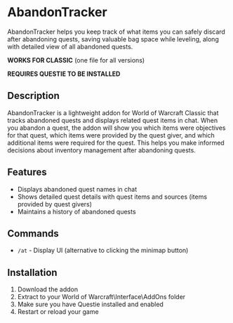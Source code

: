# AbandonTracker

 AbandonTracker helps you keep track of what items you can safely discard after abandoning quests, saving valuable bag space while leveling, along with detailed view of all abandoned quests.

**WORKS FOR CLASSIC** (one file for all versions)

**REQUIRES QUESTIE TO BE INSTALLED**

## Description

AbandonTracker is a lightweight addon for World of Warcraft Classic that tracks abandoned quests and displays related quest items in chat. When you abandon a quest, the addon will show you which items were objectives for that quest, which items were provided by the quest giver, and which additional items were required for the quest. This helps you make informed decisions about inventory management after abandoning quests.

## Features

- Displays abandoned quest names in chat
- Shows detailed quest details with quest items and sources (items provided by quest givers)
- Maintains a history of abandoned quests

## Commands

- `/at` - Display UI (alternative to clicking the minimap button)

## Installation

1. Download the addon
2. Extract to your World of Warcraft\Interface\AddOns folder
3. Make sure you have Questie installed and enabled
4. Restart or reload your game
